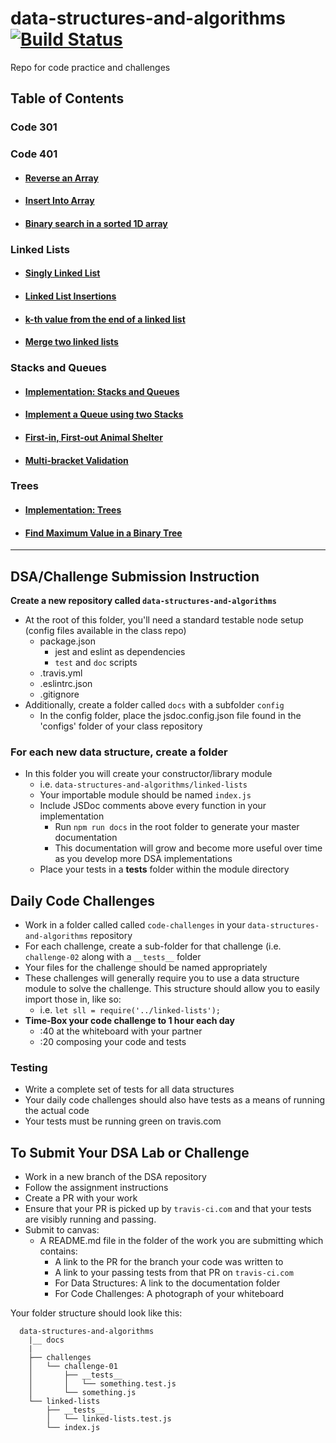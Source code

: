 # data-structures-and-algorithms [![Build Status](https://travis-ci.com/JAKimball/data-structures-and-algorithms.svg?branch=master)](https://travis-ci.com/JAKimball/data-structures-and-algorithms)

Repo for code practice and challenges

## Table of Contents

### Code 301

### Code 401

- #### [Reverse an Array](code-challenges/arrayReverse/README.md)

- #### [Insert Into Array](code-challenges/arrayShift/README.md)

- #### [Binary search in a sorted 1D array](code-challenges/arrayBinarySearch/README.md)

### Linked Lists

- #### [Singly Linked List](code-challenges/data-structures/linkedList/README.md#singly-linked-list)

- #### [Linked List Insertions](code-challenges/data-structures/linkedList/README.md#linked-list-insertions)

- #### [k-th value from the end of a linked list](code-challenges/data-structures/linkedList/README.md#k-th-value-from-the-end-of-a-linked-list)

- #### [Merge two linked lists](code-challenges/data-structures/linkedList/README.md#merge-two-linked-lists)

### Stacks and Queues

- #### [Implementation: Stacks and Queues](code-challenges/data-structures/stacksAndQueues/README.md)

- #### [Implement a Queue using two Stacks](code-challenges/data-structures/stacksAndQueues/queueWithStacks/README.md)

- #### [First-in, First-out Animal Shelter](code-challenges/fifoAnimalShelter/README.md)

- #### [Multi-bracket Validation](code-challenges/multiBracketValidation/README.md)

### Trees

- #### [Implementation: Trees](code-challenges/data-structures/tree/README.md)

- #### [Find Maximum Value in a Binary Tree](code-challenges/data-structures/tree/README.md#Find-maximum-value-in-a-binary-tree)

---

## DSA/Challenge Submission Instruction

**Create a new repository called `data-structures-and-algorithms`**

- At the root of this folder, you'll need a standard testable node setup (config files available in the class repo)
  - package.json
    - jest and eslint as dependencies
    - `test` and `doc` scripts
  - .travis.yml
  - .eslintrc.json
  - .gitignore
- Additionally, create a folder called `docs` with a subfolder `config`
  - In the config folder, place the jsdoc.config.json file found in the 'configs' folder of your class repository

### **For each new data structure, create a folder**

- In this folder you will create your constructor/library module
  - i.e. `data-structures-and-algorithms/linked-lists`
  - Your importable module should be named `index.js`
  - Include JSDoc comments above every function in your implementation
    - Run `npm run docs` in the root folder to generate your master documentation
    - This documentation will grow and become more useful over time as you develop more DSA implementations
  - Place your tests in a **tests** folder within the module directory

## Daily Code Challenges

- Work in a folder called called `code-challenges` in your `data-structures-and-algorithms` repository
- For each challenge, create a sub-folder for that challenge (i.e. `challenge-02` along with a `__tests__` folder
- Your files for the challenge should be named appropriately
- These challenges will generally require you to use a data structure module to solve the challenge. This structure should allow you to easily import those in, like so:
  - i.e. `let sll = require('../linked-lists');`
- **Time-Box your code challenge to 1 hour each day**
  - :40 at the whiteboard with your partner
  - :20 composing your code and tests

### Testing

- Write a complete set of tests for all data structures
- Your daily code challenges should also have tests as a means of running the actual code
- Your tests must be running green on travis.com

## To Submit Your DSA Lab or Challenge

- Work in a new branch of the DSA repository
- Follow the assignment instructions
- Create a PR with your work
- Ensure that your PR is picked up by `travis-ci.com` and that your tests are visibly running and passing.
- Submit to canvas:
  - A README.md file in the folder of the work you are submitting which contains:
    - A link to the PR for the branch your code was written to
    - A link to your passing tests from that PR on `travis-ci.com`
    - For Data Structures: A link to the documentation folder
    - For Code Challenges: A photograph of your whiteboard

Your folder structure should look like this:

```text
  data-structures-and-algorithms
    |__ docs
    |
    ├── challenges
    │   └── challenge-01
    │       ├── __tests__
    │       │   └── something.test.js
    │       └── something.js
    └── linked-lists
        ├── __tests__
        │   └── linked-lists.test.js
        └── index.js
```
